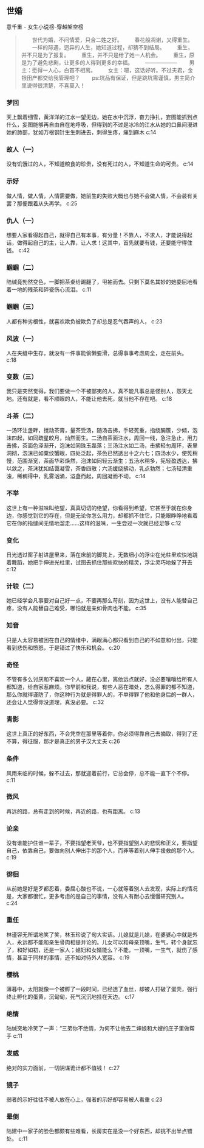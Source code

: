 ## 世婚

意千重  -  女生小说榜-穿越架空榜

> 　　世代为婚，不问情爱，只合二姓之好。 　　春花般凋谢，又得重生。 　　一样的际遇，迥异的人生，她知道过程，却猜不到结局。 　　重生，并不只是为了报复。 　　重生，并不只是给了她一人机会。 　　重生，原是为了避免悲剧，让更多的人得到更多的幸福。 　　——*——*—— 　　男主：愿得一人心，白首不相离。 　　女主：嗯，这话好听。不过夫君，金银田产都交给我管理吧？ 　　ps:坑品有保证，但是跳坑需谨慎，男主简介里说得很清楚，不喜莫入！


### 梦回

天上飘着细雪，黄洋洋的江水一望无边，她在水中沉浮，奋力挣扎，妄图能抓到点什么，妄图能够再自由自在地呼吸，但得到的不过是冰冷的江水从她的口鼻间漫进她的肺部，犹如万根钢针生生刺进去，刺得生疼，痛到麻木 c:14

### 故人（一）

没有饥饿过的人，不知道粮食的珍贵，没有死过的人，不知道生命的可贵。 c:14

### 示好

做人情，做人情，人情需要做，她前生的失败大概也与她不会做人情，不会装有关罢？那便跟着从头再学。 c:25

### 仇人（一）

想要人家看得起自己，就得自己有本事，有分量！不靠人，不求人，才能说得起话，做得起自己的主，让人靠，让人求！这其中，首先就要有钱，还要能守得住钱。 c:42

### 蝈蝈（二）

陆缄竟勃然变色，一脚把茶桌给踢翻了，甩袖而去。只剩下莫名其妙的她委屈地看着一地的残茶和碎瓷伤心流泪。 c:11

### 蝈蝈（三）

人都有种劣根性，就喜欢欺负被欺负了却总是忍气吞声的人， c:23

### 风波（一）

人在夹缝中生存，就没有一件事能偷懒耍滑，总得事事考虑周全，走在前头。 c:18

### 变数（三）

我只是突然觉得，我们要做一个不被鄙夷的人，真不能凡事总是怪别人，怨天尤地。还有就是，看不顺眼的人，不能让他去死，就当他不存在吧。 c:18

### 斗茶（二）

一汤环注盏畔，搅动茶膏，量茶受汤，随汤击拂，手轻筅重，指绕腕簇，少倾，泡沫四起，如同疏星皎月，灿然而生。二汤自茶面注水，周回一线，急注急止，用力击拂，茶面色泽渐开，泡沫如同珠玉磊落；三汤注水如二汤，击拂轻匀周环，表里洞彻，泡沫已如粟纹蟹眼，四处泛起，茶色已然透出十之六七；四汤水少，使筅稍慢，范围渐宽，茶面华彩焕然，泡沫如同轻云渐生；五汤水稍多，筅轻盈透达，拂以敛之，茶沫犹如结霭凝雪，茶香四散；六汤缓绕拂动，乳点勃然；七汤轻清重浊，稀稠得中，乳雾汹涌，溢盏而起，周回凝而不动。 c:14

### 不举

这世上有一种滋味叫绝望，真真切切的绝望，你看得到希望，它甚至于就在你身边，你感觉到它的存在，但是无论你怎么用力，却都抓不住它，只能眼睁睁地看着它在你的指缝间无情地溜走……这样的滋味，一生尝过一次就已经足够 c:12

### 变化

日光透过窗子射进屋里来，落在床前的脚凳上，无数细小的浮尘在光柱里欢快地跳着舞蹈，她把手伸进光柱里，试图去抓住那些欢快的精灵，浮尘灵巧地躲了开去 c:12

### 计较（二）

她已经学会凡事要对自己好一点，不要再那么苛刻，因为这世上，没有人能替自己疼，没有人能替自己难受，哪怕就是亲如骨肉也不能。 c:35

### 知音

只是人太容易被困在自己的情绪中，满眼满心都只看到自己的不如意和付出，只能看到悲伤和愤怒，于是错过了快乐和机会。 c:20

### 奇怪

不管有多么讨厌和不喜欢一个人，藏在心里，离他远点就好，没必要嚷嚷给所有人都知道，给自家惹麻烦。你早前和我说，有些人恶在暗处，怎么得罪的都不知道，那么你就得谨防了，你这种行为就是得罪人的，不单得罪了他和他身后的一群人，还会让人觉得你没道理，真没必要。 c:32

### 青影

这世上真正的好东西，不会凭空在那里等着你，你必须得靠自己去摘取，得到了还不算，得征服，那才是真正的男子汉大丈夫 c:26

### 条件

风雨来临的时候，躲不过去，那就迎着前行，它总会停，总不能一直下个不停。 c:11

### 微风

再远的路，总有走到的时候，再近的路，也有距离。 c:13

### 论亲

没有谁能护住谁一辈子，不要指望老天爷，也不要指望别人的悲悯和正义，要指望自己，依靠自己，要做向别人伸出手的那个人，而非等着别人伸手援救的那个人。 c:19

### 徘徊

从前她是好是歹都忍着，委屈心酸也不说，一心就等着别人去发现，实际上的情况是，大家都很忙，更多考虑的是自己的事情，没有人有耐心去慢慢研究别人。 c:24

### 重任

林谨容无所谓地笑了笑，林玉珍说了句大实话。儿媳就是儿媳，在婆婆心中就是外人，永远都不能和亲生骨肉相提并论的。儿女可以和母亲顶嘴，生气，转个身就忘了，和好如初，还是一家人；媳妇和女婿能么？不能，一顶嘴，一生气，就伤了感情，甚至于同样的事情，还不如对待外人宽容。 c:19

### 樱桃

薄暮中，太阳就像一个被孵了一段时间，已经透了血丝，却被人打破了蛋壳，强行终止孵化的蛋黄，沉甸甸，死气沉沉地挂在天边。 c:17

### 绝情

陆缄突地冷笑了一声：“三弟你不绝情，为何不让他去二婶娘和大嫂的庄子里做帮手 c:11

### 发威

绝对的实力面前，一切阴谋诡计都不值钱！ c:27

### 镜子

弱者的示好往往不被人放在心上，强者的示好却容易被人看重 c:23

### 晕倒

陆建中一家子的脸色都颇有些难看，长房实在是没一个好东西，却挑不出半点错处。  c:11